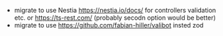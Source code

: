 - migrate to use Nestia https://nestia.io/docs/ for controllers validation etc. or https://ts-rest.com/ (probably secodn option would be better)
- migrate to use https://github.com/fabian-hiller/valibot insted zod
